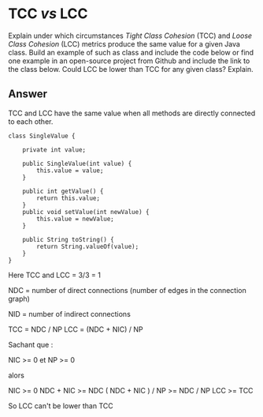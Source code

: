 # TCC *vs* LCC

Explain under which circumstances *Tight Class Cohesion* (TCC) and *Loose Class Cohesion* (LCC) metrics produce the same value for a given Java class. Build an example of such as class and include the code below or find one example in an open-source project from Github and include the link to the class below. Could LCC be lower than TCC for any given class? Explain.

## Answer

TCC and LCC have the same value when all methods are directly connected to each other.
```java=
class SingleValue {

    private int value;

    public SingleValue(int value) {
        this.value = value;
    }
    
    public int getValue() {
        return this.value;
    }
    public void setValue(int newValue) {
        this.value = newValue;
    }

    public String toString() {
        return String.valueOf(value);
    }
}
```
Here TCC and LCC = 3/3 = 1

NDC = number of direct connections (number of edges in the connection graph)

NID = number of indirect connections

TCC = NDC / NP
LCC = (NDC + NIC) / NP

Sachant que :

NIC >= 0 et NP >= 0

alors

NIC >= 0
NDC + NIC >= NDC
( NDC + NIC ) / NP >= NDC / NP
LCC >= TCC

So LCC can't be lower than TCC


